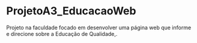 # ProjetoA3_EducacaoWeb
Projeto na faculdade focado em desenvolver uma página web que informe e direcione sobre a Educação de Qualidade,.
